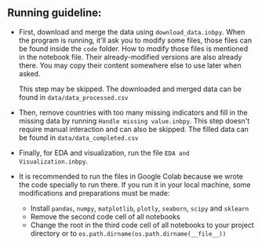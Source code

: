 Running guideline: 
----------------
- First, download and merge the data using `download_data.inbpy`.
When the program is running, it'll ask you to modify some files, those files can be found inside the `code` folder.
How to modify those files is mentioned in the notebook file.
Their already-modified versions are also already there.
You may copy their content somewhere else to use later when asked.

    This step may be skipped.
    The downloaded and merged data can be found in `data/data_processed.csv`

- Then, remove countries with too many missing indicators and fill in the missing data by running `Handle missing value.inbpy`.
This step doesn't require manual interaction and can also be skipped.
The filled data can be found in `data/data_completed.csv`

- Finally, for EDA and visualization, run the file `EDA and Visualization.inbpy`.

- It is recommended to run the files in Google Colab because we wrote the code specially to run there.
If you run it in your local machine, some modifications and preparations must be made:
    - Install `pandas`, `numpy`, `matplotlib`, `plotly`, `seaborn`, `scipy` and `sklearn`
    - Remove the second code cell of all notebooks
    - Change the root in the third code cell of all notebooks to your project directory
    or to `os.path.dirname(os.path.dirname(__file__))`